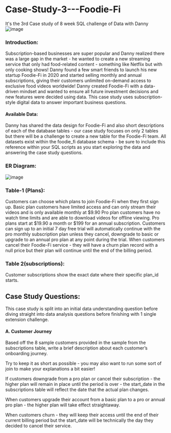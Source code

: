 # Case-Study-3---Foodie-Fi
It's the 3rd Case study of 8 week SQL challenge of Data with Danny
![image](https://github.com/mausumi45/Case-Study-3---Foodie-Fi/assets/98810351/00b67ec7-e4ef-499f-9436-67fbf9f661b8)
### Introduction:
Subscription-based businesses are super popular and Danny realized there was a large gap in the market - he wanted to create a new streaming service that only had food-related content - something like Netflix but with only cooking shows! 
Danny found a few smart friends to launch his new startup Foodie-Fi in 2020 and started selling monthly and annual subscriptions, giving their customers unlimited on-demand access to exclusive food videos worldwide!
Danny created Foodie-Fi with a data-driven mindset and wanted to ensure all future investment decisions and new features were decided using data. This case study uses subscription-style digital data to answer important business questions.

#### Available Data:
Danny has shared the data design for Foodie-Fi and also short descriptions of each of the database tables - our case study focuses on only 2 tables but there will be a challenge to create a new table for the Foodie-Fi team.
All datasets exist within the foodie_fi database schema - be sure to include this reference within your SQL scripts as you start exploring the data and answering the case study questions.

### ER Diagram:
![image](https://github.com/mausumi45/Case-Study-3---Foodie-Fi/assets/98810351/b5c7fa9b-1a33-43e7-b8c0-bc7eb172c69e)

### Table-1 (Plans):
Customers can choose which plans to join Foodie-Fi when they first sign up.
Basic plan customers have limited access and can only stream their videos and is only available monthly at $9.90
Pro plan customers have no watch time limits and are able to download videos for offline viewing. Pro plans start at $19.90 a month or $199 for an annual subscription.
Customers can sign up to an initial 7 day free trial will automatically continue with the pro monthly subscription plan unless they cancel, downgrade to basic or upgrade to an annual pro plan at any point during the trial.
When customers cancel their Foodie-Fi service - they will have a churn plan record with a null price but their plan will continue until the end of the billing period.

### Table 2(subscriptions):
Customer subscriptions show the exact date where their specific plan_id starts.

## Case Study Questions:
This case study is split into an initial data understanding question before diving straight into data analysis questions before finishing with 1 single extension challenge.

#### A. Customer Journey
Based off the 8 sample customers provided in the sample from the subscriptions table, write a brief description about each customer’s onboarding journey.

Try to keep it as short as possible - you may also want to run some sort of join to make your explanations a bit easier!

If customers downgrade from a pro plan or cancel their subscription - the higher plan will remain in place until the period is over - the start_date in the subscriptions table will reflect the date that the actual plan changes.

When customers upgrade their account from a basic plan to a pro or annual pro plan - the higher plan will take effect straightaway.

When customers churn - they will keep their access until the end of their current billing period but the start_date will be technically the day they decided to cancel their service.
